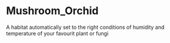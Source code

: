 # Mushroom_Orchid
A habitat automatically set to the right conditions of humidity and temperature of your favourit plant or fungi
